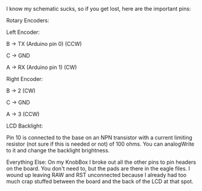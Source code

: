 I know my schematic sucks, so if you get lost, here are the important pins:

 Rotary Encoders:
 
 
Left Encoder:

  B -> TX (Arduino pin 0) (CCW)
  
  C -> GND
  
  A -> RX (Arduino pin 1) (CW)


Right Encoder:

  B -> 2 (CW)
  
  C -> GND
  
  A -> 3 (CCW)
  
	
LCD Backlight:

Pin 10 is connected to the base on an NPN transistor with a current limiting resistor (not sure if this is needed or not) of 100 ohms.  You can analogWrite to it and change the backlight brightness.

Everything Else:
On my KnobBox I broke out all the other pins to pin headers on the board.  You don't need to, but the pads are there in the eagle files.
I wound up leaving RAW and RST unconnected because I already had too much crap stuffed between the board and the back of the LCD at that spot.
